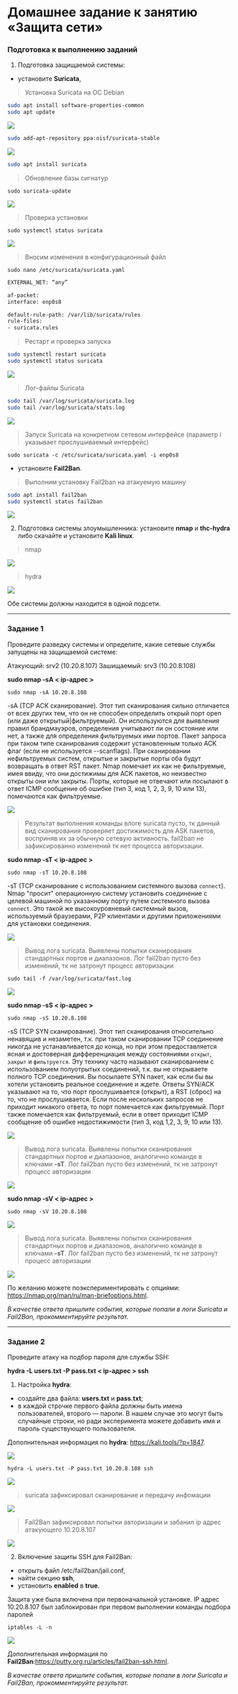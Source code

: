 # Домашнее задание к занятию «Защита сети»

### Подготовка к выполнению заданий

1. Подготовка защищаемой системы:

- установите **Suricata**,

> Установка Suricata на ОС Debian 

```bash
sudo apt install software-properties-common
sudo apt update
```
<img src = "img/hw13-03-005.png">

```bash
sudo add-apt-repository ppa:oisf/suricata-stable
```

<img src = "img/hw13-03-006.png">

```bash
sudo apt install suricata
```

> Обновление базы сигнатур

`sudo suricata-update`

<img src = "img/hw13-03-007.png">

> Проверка установки

`sudo systemctl status suricata`

<img src = "img/hw13-03-008.png">

> Вносим изменения в конфигурационный файл

`sudo nano /etc/suricata/suricata.yaml`

```bash
EXTERNAL_NET: “any”

af-packet:
interface: enp0s8

default-rule-path: /var/lib/suricata/rules
rule-files:
- suricata.rules
```

> Рестарт и проверка запуска

```bash
sudo systemctl restart suricata
sudo systemctl status suricata
```

<img src = "img/hw13-03-009.png">

> Лог-файлы Suricata

```bash
sudo tail /var/log/suricata/suricata.log
sudo tail /var/log/suricata/stats.log
```

<img src = "img/hw13-03-010.png">

> Запуск Suricata на конкретном сетевом интерфейсе (параметр i указывает прослушиваемый интерфейс)

`sudo suricata -c /etc/suricata/suricata.yaml -i enp0s8`

- установите **Fail2Ban**.

> Выполним установку Fail2ban на атакуемую машину

```bash
sudo apt install fail2ban
sudo systemctl status fail2ban
```

<img src = "img/hw13-03-011.png">

2. Подготовка системы злоумышленника: установите **nmap** и **thc-hydra** либо скачайте и установите **Kali linux**.

> nmap

<img src = "img/hw13-03-013.png">

> hydra

<img src = "img/hw13-03-012.png">

Обе системы должны находится в одной подсети.

------

### Задание 1

Проведите разведку системы и определите, какие сетевые службы запущены на защищаемой системе:

Атакующий:  srv2 (10.20.8.107)
Зашищаемый: srv3 (10.20.8.108)

**sudo nmap -sA < ip-адрес >**

`sudo nmap -sA 10.20.8.108`

-sA (TCP ACK сканирование). Этот тип сканирования сильно отличается от всех других тем, что он не способен определить открый порт open (или даже открытый|фильтруемый). Он используются для выявления правил брандмауэров, определения учитывают ли он состояние или нет, а также для определения фильтруемых ими портов. Пакет запроса при таком типе сканирования содержит установленным только ACK флаг (если не используется --scanflags). При сканировании нефильтруемых систем, открытые и закрытые порты оба будут возвращать в ответ RST пакет. Nmap помечает их как не фильтруемые, имея ввиду, что они достижимы для ACK пакетов, но неизвестно открыты они или закрыты. Порты, которые не отвечают или посылают в ответ ICMP сообщение об ошибке (тип 3, код 1, 2, 3, 9, 10 или 13), помечаются как фильтруемые.

<img src = "img/hw13-03-014.png">

> Результат выполнения команды влоге suricata пусто, тк данный вид сканирования проверяет достижимость для ASK пакетов, восприняв их за обычную сетевую активность. fail2ban не зафиксированно изменений тк нет процесса авторизации. 

**sudo nmap -sT < ip-адрес >**

`sudo nmap -sT 10.20.8.108`

-sT (TCP сканирование с использованием системного вызова `connect`). Nmap "просит" операционную систему установить соединение с целевой машиной по указанному порту путем системного вызова `connect`. Это такой же высокоуровневый системный вызов, используемый браузерами, P2P клиентами и другими приложениями для установки соединения.

<img src = "img/hw13-03-015.png">

> Вывод лога suricata. Выявлены попытки сканирования стандартных портов и диапазонов. Лог fail2ban пусто без изменений, тк не затронут процесс авторизации

`sudo tail -f /var/log/suricata/fast.log`

<img src = "img/hw13-03-016.png">

**sudo nmap -sS < ip-адрес >**

`sudo nmap -sS 10.20.8.108`

-sS (TCP SYN сканирование). Этот тип сканирования относительно ненавящив и незаметен, т.к. при таком сканировании TCP соединение никогда не устанавливается до конца, но при этом предоставляется ясная и достоверная дифференциация между состояниями `открыт`, `закрыт` и `фильтруется`. Эту технику часто называют сканированием с использованием полуотрытых соединений, т.к. вы не открываете полного TCP соединения. Вы посылаете SYN пакет, как если бы вы хотели установить реальное соединение и ждете. Ответы SYN/ACK указывают на то, что порт прослушивается (открыт), а RST (сброс) на то, что не прослушивается. Если после нескольких запросов не приходит никакого ответа, то порт помечается как фильтруемый. Порт также помечается как фильтруемый, если в ответ приходит ICMP сообщение об ошибке недостижимости (тип 3, код 1,2, 3, 9, 10 или 13).

<img src = "img/hw13-03-020.png">

> Вывод лога suricata. Выявлены попытки сканирования стандартных портов и диапазонов, аналогично команде в ключами **-sT**. Лог fail2ban пусто без изменений, тк не затронут процесс авторизации

<img src = "img/hw13-03-017.png">

**sudo nmap -sV < ip-адрес >**

`sudo nmap -sV 10.20.8.108`

<img src = "img/hw13-03-019.png">

> Вывод лога suricata. Выявлены попытки сканирования стандартных портов и диапазонов, аналогично команде в ключами **-sT**. Лог fail2ban пусто без изменений, тк не затронут процесс авторизации

<img src = "img/hw13-03-018.png">


По желанию можете поэкспериментировать с опциями: https://nmap.org/man/ru/man-briefoptions.html.

*В качестве ответа пришлите события, которые попали в логи Suricata и Fail2Ban, прокомментируйте результат.*

------

### Задание 2

Проведите атаку на подбор пароля для службы SSH:

**hydra -L users.txt -P pass.txt < ip-адрес > ssh**

1. Настройка **hydra**: 
 
 - создайте два файла: **users.txt** и **pass.txt**;
 - в каждой строчке первого файла должны быть имена пользователей, второго — пароли. В нашем случае это могут быть случайные строки, но ради эксперимента можете добавить имя и пароль существующего пользователя.

Дополнительная информация по **hydra**: https://kali.tools/?p=1847.

<img src = "img/hw13-03-026.png">

`hydra -L users.txt -P pass.txt 10.20.8.108 ssh`

<img src = "img/hw13-03-024.png">

> suricata зафиксировал сканирование и передачу инфомации 

<img src = "img/hw13-03-022.png">

> Fail2Ban зафиксировал попытки авторизации и забанил ip адрес атакующего 10.20.8.107

<img src = "img/hw13-03-023.png">

2. Включение защиты SSH для Fail2Ban:

-  открыть файл /etc/fail2ban/jail.conf,
-  найти секцию **ssh**,
-  установить **enabled**  в **true**.

Защита уже была включена при первоначальной установке.  IP адрес 10.20.8.107 был заблокирован при первом выполнении команды подбора паролей

`iptables -L -n`

<img src = "img/hw13-03-025.png">

Дополнительная информация по **Fail2Ban**:https://putty.org.ru/articles/fail2ban-ssh.html.



*В качестве ответа пришлите события, которые попали в логи Suricata и Fail2Ban, прокомментируйте результат.*

